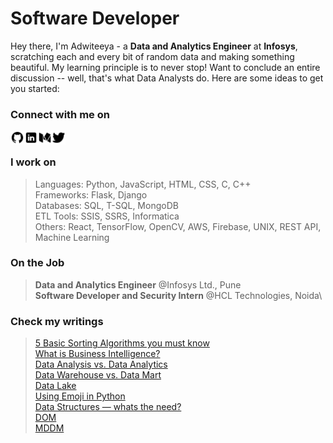 # Software Developer
Hey there, I'm Adwiteeya - a **Data and Analytics Engineer** at **Infosys**, scratching each and every bit of random data and making something beautiful. My learning principle is to never stop! Want to conclude an entire discussion -- well, that's what Data Analysts do.
Here are some ideas to get you started:

### Connect with me on
[<img align="left" alt="adwiteeya | Github" width="22px" src="https://github.com/adwiteeya3/adwiteeya3/blob/main/icons8-github-48.png" />][Github]
[<img align="left" alt="adwiteeya | LinkedIn" width="22px" src="https://github.com/adwiteeya3/adwiteeya3/blob/main/icons8-linkedin-48.png" />][Linkedin]
[<img align="left" alt="adwiteeya | Medium" width="22px" src="https://github.com/adwiteeya3/adwiteeya3/blob/main/icons8-medium-48.png" />][Medium]
[<img align="left" alt="adwiteeya | Twitter" width="22px" src="https://github.com/adwiteeya3/adwiteeya3/blob/main/icons8-twitter-48.png" />][Twitter] 
<br>

### I work on
> Languages: Python, JavaScript, HTML, CSS, C, C++ \
> Frameworks: Flask, Django \
> Databases: SQL, T-SQL, MongoDB \
> ETL Tools: SSIS, SSRS, Informatica \
> Others: React, TensorFlow, OpenCV, AWS, Firebase, UNIX, REST API, Machine Learning

### On the Job
> **Data and Analytics Engineer** @Infosys Ltd., Pune\
> **Software Developer and Security Intern** @HCL Technologies, Noida\

### Check my writings
>[5 Basic Sorting Algorithms you must know](https://medium.com/datastructures/5-basic-sorting-algorithms-you-must-know-9ef5b1f3949c)\
>[What is Business Intelligence?](https://medium.com/towardsbigdata/what-is-business-intelligence-b24f2f33c220)\
>[Data Analysis vs. Data Analytics](https://medium.com/towardsbigdata/data-analysis-vs-data-analytics-a08c0fc4603c)\
>[Data Warehouse vs. Data Mart](https://medium.com/towardsbigdata/data-warehouse-vs-data-mart-756a6f682ed6)\
>[Data Lake](https://medium.com/towardsbigdata/data-lake-49eb657cc704)\
>[Using Emoji in Python](https://medium.com/datastructures/using-emoji-in-python-777577d05933)\
>[Data Structures — whats the need?](https://medium.com/datastructures/data-structures-whats-the-need-8044e19497d1)\
>[DOM](https://medium.com/datastructures/dom-71bff4a8034a)\
>[MDDM](https://medium.com/towardsbigdata/mddm-430c4653725e)

[Github]: https://github.com/adwiteeya3?tab=repositories
[Medium]: https://medium.com/@adwiteeya
[Twitter]: https://twitter.com/Adwiteeya6
[LinkedIn]: https://www.linkedin.com/in/adwiteeya/
